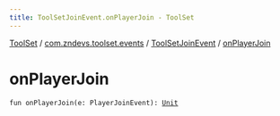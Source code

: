 ```yaml
---
title: ToolSetJoinEvent.onPlayerJoin - ToolSet
---
```


[ToolSet](../../index.html) / [com.zndevs.toolset.events](../index.html) / [ToolSetJoinEvent](index.html) / [onPlayerJoin](./on-player-join.html)

# onPlayerJoin

`fun onPlayerJoin(e: PlayerJoinEvent): `[`Unit`](https://kotlinlang.org/api/latest/jvm/stdlib/kotlin/-unit/index.html)